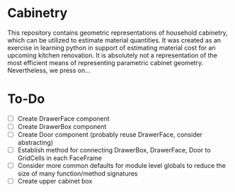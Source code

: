 # Cabinetry
This repository contains geometric representations of household cabinetry, which can be utilized to estimate material quantities. It was created as an exercise in learning python in support of estimating material cost for an upcoming kitchen renovation. It is absolutely not a representation of the most efficient means of representing parametric cabinet geometry. Nevertheless, we press on...

# To-Do
- [ ] Create DrawerFace component
- [ ] Create DrawerBox component
- [ ] Create Door component (probably reuse DrawerFace, consider abstracting)
- [ ] Establish method for connecting DrawerBox, DrawerFace, Door to GridCells in each FaceFrame
- [ ] Consider more common defaults for module level globals to reduce the size of many function/method signatures
- [ ] Create upper cabinet box